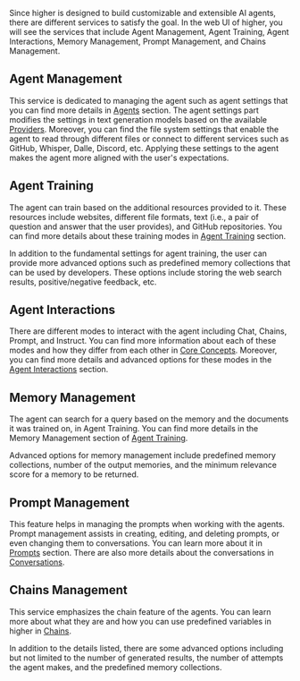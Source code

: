 Since higher is designed to build customizable and extensible AI agents, there are different services to satisfy the goal. In the web UI of higher, you will see the services that include Agent Management, Agent Training, Agent Interactions, Memory Management, Prompt Management, and Chains Management.

## Agent Management
This service is dedicated to managing the agent such as agent settings that you can find more details in [Agents](https://jscalpello.github.io/higher/2-Concepts/3-Agents.html) section. The agent settings part modifies the settings in text generation models based on the available [Providers](https://jscalpello.github.io/higher/2-Concepts/2-Providers.html). Moreover, you can find the file system settings that enable the agent to read through different files or connect to different services such as GitHub, Whisper, Dalle, Discord, etc. Applying these settings to the agent makes the agent more aligned with the user's expectations.

## Agent Training
The agent can train based on the additional resources provided to it. These resources include websites, different file formats, text (i.e., a pair of question and answer that the user provides), and GitHub repositories. You can find more details about these training modes in [Agent Training](https://jscalpello.github.io/higher/2-Concepts/8-Agent%20Training.html) section.

In addition to the fundamental settings for agent training, the user can provide more advanced options such as predefined memory collections that can be used by developers. These options include storing the web search results, positive/negative feedback, etc.

## Agent Interactions
There are different modes to interact with the agent including Chat, Chains, Prompt, and Instruct. You can find more information about each of these modes and how they differ from each other in [Core Concepts](https://jscalpello.github.io/higher/2-Concepts/0-Core%20Concepts.html). Moreover, you can find more details and advanced options for these modes in the [Agent Interactions](https://jscalpello.github.io/higher/2-Concepts/9-Agent%20Interactions.html) section.

## Memory Management
The agent can search for a query based on the memory and the documents it was trained on, in Agent Training. You can find more details in the Memory Management section of [Agent Training](https://jscalpello.github.io/higher/2-Concepts/8-Agent%20Training.html).

Advanced options for memory management include predefined memory collections, number of the output memories, and the minimum relevance score for a memory to be returned.

## Prompt Management
This feature helps in managing the prompts when working with the agents. Prompt management assists in creating, editing, and deleting prompts, or even changing them to conversations. You can learn more about it in [Prompts](https://jscalpello.github.io/higher/2-Concepts/5-Prompts.html) section. There are also more details about the conversations in [Conversations](https://jscalpello.github.io/higher/2-Concepts/7-Conversations.html).

## Chains Management
This service emphasizes the chain feature of the agents. You can learn more about what they are and how you can use predefined variables in higher in [Chains](https://jscalpello.github.io/higher/2-Concepts/6-Chains.html).

In addition to the details listed, there are some advanced options including but not limited to the number of generated results, the number of attempts the agent makes, and the predefined memory collections.
